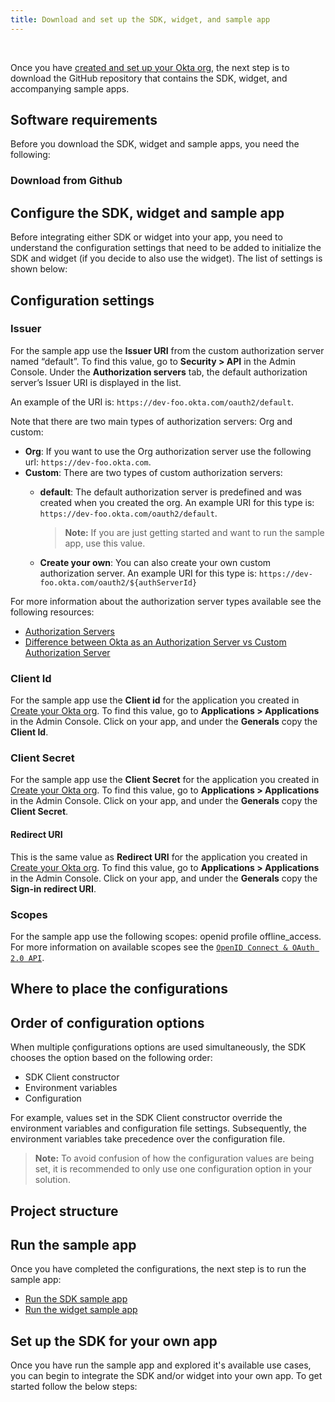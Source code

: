 ```yaml
---
title: Download and set up the SDK, widget, and sample app
---
```

<div class="oie-embedded-sdk">

<ApiLifecycle access="ie" /><br>

<StackSelector class="cleaner-selector"/>

Once you have
[created and set up your Okta org](/docs/guides/oie-embedded-common-org-setup/aspnet/main/),
the next step is to download the GitHub repository that contains the SDK, widget, and
accompanying sample apps.

## Software requirements

Before you download the SDK, widget and sample apps, you need the following:

<StackSelector snippet="softwarerequirements" noSelector />

### Download from Github

<StackSelector snippet="githubinstructions" noSelector />

## Configure the SDK, widget and sample app

Before integrating either SDK or widget into your app, you need to understand the
configuration settings that need to be added to initialize the SDK and widget (if you
decide to also use the widget). The list of settings is shown below:

## Configuration settings

### Issuer

For the sample app use the **Issuer URI** from the custom authorization server
named “default”.  To find this value, go to **Security > API** in the Admin
Console. Under the **Authorization servers** tab, the default authorization
server’s Issuer URI is displayed in the list.

An example of the URI is:  `https://dev-foo.okta.com/oauth2/default`.

Note that there are two main types of authorization servers: Org and custom:

* **Org**: If you want to use the Org authorization server use the following
   url: `https://dev-foo.okta.com`.
* **Custom**: There are two types of custom authorization servers:
  * **default**: The default authorization server is predefined and
      was created when you created the org.  An example URI for this type
      is:  `https://dev-foo.okta.com/oauth2/default`.

      > **Note:** If you are just getting started and want to run the sample app,
        use this value.
  * **Create your own**: You can also create your own custom authorization
      server.  An example URI for this type is:
      `https://dev-foo.okta.com/oauth2/${authServerId}`

For more information about the authorization server types available see the
following resources:

* [Authorization Servers](/docs/concepts/auth-servers/#available-authorization-server-types)
* [Difference between Okta as an Authorization Server vs Custom Authorization Server](https://support.okta.com/help/s/article/Difference-Between-Okta-as-An-Authorization-Server-vs-Custom-Authorization-Server?language=en_US)

### Client Id

For the sample app use the **Client id** for the application you created in
[Create your Okta org](/docs/guides/oie-embedded-common-org-setup/aspnet/main/).
To find this value, go to **Applications > Applications** in the Admin Console.
Click on your app, and under the **Generals** copy the **Client Id**.

### Client Secret

For the sample app use the **Client Secret** for the application you created in
[Create your Okta org](/docs/guides/oie-embedded-common-org-setup/aspnet/main/).
To find this value, go to **Applications > Applications** in the Admin Console.
Click on your app, and under the **Generals** copy the **Client Secret**.

#### Redirect URI

<StackSelector snippet="redirecturi" noSelector />

This is the same value as **Redirect URI** for the application you created in
[Create your Okta org](/docs/guides/oie-embedded-common-org-setup/aspnet/main/).
To find this value, go to **Applications > Applications**
in the Admin Console. Click on your app, and under the **Generals** copy
the **Sign-in redirect URI**.

### Scopes

For the sample app use the following scopes: openid profile offline_access.
For more information on available scopes see the
[`OpenID Connect & OAuth 2.0 API`](https://developer.okta.com/docs/reference/api/oidc/#scopes).

## Where to place the configurations

<StackSelector snippet="configlocations" noSelector />

## Order of configuration options
When multiple çonfigurations options are used simultaneously, the SDK chooses
the option based on the following order:

* SDK Client constructor
* Environment variables
* Configuration

For example, values set in the SDK Client constructor override the
environment variables and configuration file settings. Subsequently,
the environment variables take precedence over the configuration file.

> **Note:** To avoid confusion of how the configuration values are being
set, it is recommended to only use one configuration option in your solution.

## Project structure

<StackSelector snippet="projectstructure" noSelector />

## Run the sample app

Once you have completed the configurations, the next step is to run the sample app:

* [Run the SDK sample app](/docs/guides/oie-embedded-sdk-run-sample/aspnet/main/)
* [Run the widget sample app](/docs/guides/oie-embedded-widget-run-sample/aspnet/main/)

## Set up the SDK for your own app

Once you have run the sample app and explored it's available use cases, you can begin
to integrate the SDK and/or widget into your own app.  To get started follow
the below steps:

<StackSelector snippet="sdkforyourapp" noSelector />

</div>
